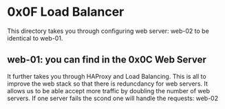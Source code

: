 # 0x0F Load Balancer

This directory takes you through configuring web server: web-02 to be identical to web-01.
## web-01: you can find in the 0x0C Web Server

It further takes you through HAProxy and Load Balancing.
This is all to improve the web stack so that there is reduncdancy for web servers.
It allows us to be able accept more traffic by doubling the number of web servers.
If one server fails the scond one will handle the requests: web-02
